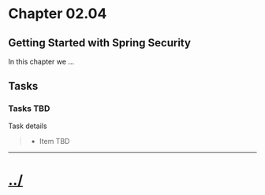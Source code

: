 # Chapter 02.04 #

## Getting Started with Spring Security
In this chapter we ...

## Tasks

### Tasks TBD
Task details
>* Item TBD


---

# [../](../)
